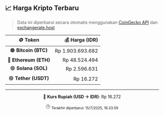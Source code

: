 

<!-- HARGA_KRIPTO -->
## 📈 Harga Kripto Terbaru

> Data ini diperbarui secara otomatis menggunakan [CoinGecko API](https://www.coingecko.com/) dan [exchangerate.host](https://exchangerate.host/)

<div align="center">

| 🪙 Token | 💰 Harga (IDR) |
|:------:|---------------:|
| 🟠 **Bitcoin (BTC)**   | Rp 1.903.693.682 |
| 🔵 **Ethereum (ETH)**  | Rp 48.524.494 |
| 🟣 **Solana (SOL)**    | Rp 2.596.631 |
| 🟢 **Tether (USDT)**   | Rp 16.272 |

---

💱 **Kurs Rupiah (USD → IDR)**: Rp 16.272

🕒 <sub>Terakhir diperbarui: 15/7/2025, 16.33.59</sub>

</div>
<!-- /HARGA_KRIPTO -->